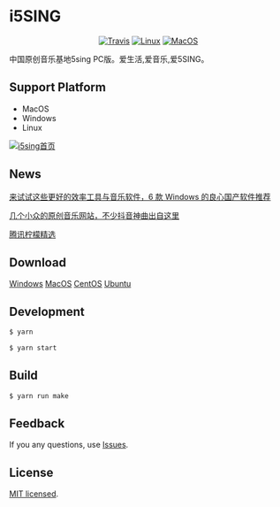 # i5SING

<p align="center">
    <a href="https://travis-ci.org/i5sing/i5SING" target="_blank"><img src="https://travis-ci.org/i5sing/i5SING.svg?branch=master" alt="Travis"/></a>
    <a href="https://travis-ci.org/i5sing/i5SING" target="_blank"><img src="https://img.shields.io/travis/i5sing/i5SING/master.svg?label=linux" alt="Linux"/></a>
    <a href="https://travis-ci.org/i5sing/i5SING" target="_blank"><img src="https://img.shields.io/travis/i5sing/i5SING/master.svg?label=osx" alt="MacOS"/></a>
</p>

中国原创音乐基地5sing PC版。爱生活,爱音乐,爱5SING。

## Support Platform

* MacOS
* Windows
* Linux

[![i5sing首页](http://static.i5sing.com/i5sing-v0.2-welcome.jpg)]()


## News

[来试试这些更好的效率工具与音乐软件，6 款 Windows 的良心国产软件推荐](https://sspai.com/post/44073)  

[几个小众的原创音乐网站，不少抖音神曲出自这里](https://zhuanlan.zhihu.com/p/37921837)

[腾讯柠檬精选](https://lemon.qq.com/lab/)

## Download

  [Windows](https://i5sing.com/download/win32_x64)
  [MacOS](https://i5sing.com/download/darwin_x64)
  [CentOS](https://static.i5sing.com/app/i5SING_0.2.0.rpm)
  [Ubuntu](https://i5sing.com/download/linux_x64)

## Development

```bash
$ yarn 

$ yarn start
```


## Build

```bash
$ yarn run make
```


## Feedback

If you any questions, use [Issues](https://github.com/i5sing/i5SING/issues).


## License

[MIT licensed](LICENSE).

